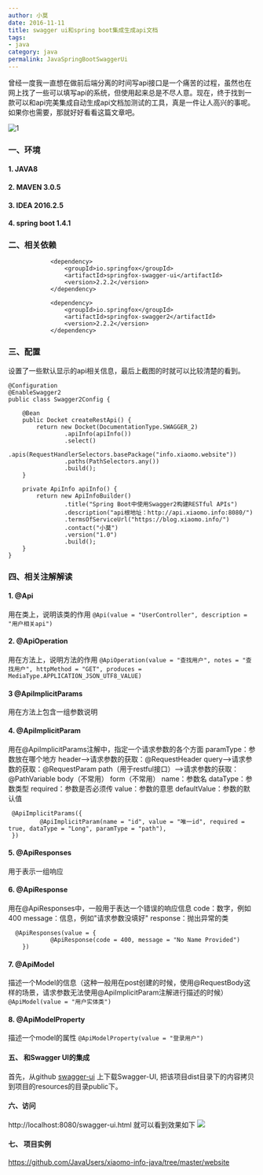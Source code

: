 ```yaml
---
author: 小莫
date: 2016-11-11
title: swagger ui和spring boot集成生成api文档
tags: 
- java
category: java
permalink: JavaSpringBootSwaggerUi
---
```

曾经一度我一直想在做前后端分离的时间写api接口是一个痛苦的过程，虽然也在网上找了一些可以填写api的系统，但使用起来总是不尽人意。现在，终于找到一款可以和api完美集成自动生成api文档加测试的工具，真是一件让人高兴的事呢。如果你也需要，那就好好看看这篇文章吧。
<!-- more -->
![1](https://image.xiaomo.info/banner/java_banner.jpg)

### 一、环境
#### 1. JAVA8
#### 2. MAVEN 3.0.5
#### 3. IDEA 2016.2.5
#### 4. spring boot 1.4.1

### 二、相关依赖

```
            <dependency>
                <groupId>io.springfox</groupId>
                <artifactId>springfox-swagger-ui</artifactId>
                <version>2.2.2</version>
            </dependency>

            <dependency>
                <groupId>io.springfox</groupId>
                <artifactId>springfox-swagger2</artifactId>
                <version>2.2.2</version>
            </dependency>
```

### 三、配置
设置了一些默认显示的api相关信息，最后上截图的时就可以比较清楚的看到。

```
@Configuration
@EnableSwagger2
public class Swagger2Config {

    @Bean
    public Docket createRestApi() {
        return new Docket(DocumentationType.SWAGGER_2)
                .apiInfo(apiInfo())
                .select()
                .apis(RequestHandlerSelectors.basePackage("info.xiaomo.website"))
                .paths(PathSelectors.any())
                .build();
    }

    private ApiInfo apiInfo() {
        return new ApiInfoBuilder()
                .title("Spring Boot中使用Swagger2构建RESTful APIs")
                .description("api根地址：http://api.xiaomo.info:8080/")
                .termsOfServiceUrl("https://blog.xiaomo.info/")
                .contact("小莫")
                .version("1.0")
                .build();
    }
}

```

### 四、相关注解解读

#### 1. @Api
用在类上，说明该类的作用
`@Api(value = "UserController", description = "用户相关api")`
#### 2. @ApiOperation
用在方法上，说明方法的作用
`@ApiOperation(value = "查找用户", notes = "查找用户", httpMethod = "GET", produces = MediaType.APPLICATION_JSON_UTF8_VALUE)`
#### 3 @ApiImplicitParams
用在方法上包含一组参数说明
#### 4. @ApiImplicitParam
用在@ApiImplicitParams注解中，指定一个请求参数的各个方面
     paramType：参数放在哪个地方
     header-->请求参数的获取：@RequestHeader
     query-->请求参数的获取：@RequestParam
     path（用于restful接口）-->请求参数的获取：@PathVariable
     body（不常用）
     form（不常用）
     name：参数名
     dataType：参数类型
     required：参数是否必须传
     value：参数的意思
     defaultValue：参数的默认值

```
 @ApiImplicitParams({
         @ApiImplicitParam(name = "id", value = "唯一id", required = true, dataType = "Long", paramType = "path"),
 })
```

#### 5. @ApiResponses
用于表示一组响应
#### 6. @ApiResponse
用在@ApiResponses中，一般用于表达一个错误的响应信息
     code：数字，例如400
     message：信息，例如"请求参数没填好"
     response：抛出异常的类
     
```
  @ApiResponses(value = {  
            @ApiResponse(code = 400, message = "No Name Provided")  
    }) 
```
     
#### 7. @ApiModel
 描述一个Model的信息（这种一般用在post创建的时候，使用@RequestBody这样的场景，请求参数无法使用@ApiImplicitParam注解进行描述的时候）
 `@ApiModel(value = "用户实体类")`
#### 8. @ApiModelProperty
描述一个model的属性
`@ApiModelProperty(value = "登录用户")`

#### 五、 和Swagger UI的集成 
首先，从github [swagger-ui](https://github.com/swagger-api/swagger-ui) 上下载Swagger-UI, 把该项目dist目录下的内容拷贝到项目的resources的目录public下。

#### 六、访问
http://localhost:8080/swagger-ui.html 就可以看到效果如下
![](https://image.xiaomo.info/banner/swagger.png)

#### 七、 项目实例
https://github.com/JavaUsers/xiaomo-info-java/tree/master/website



